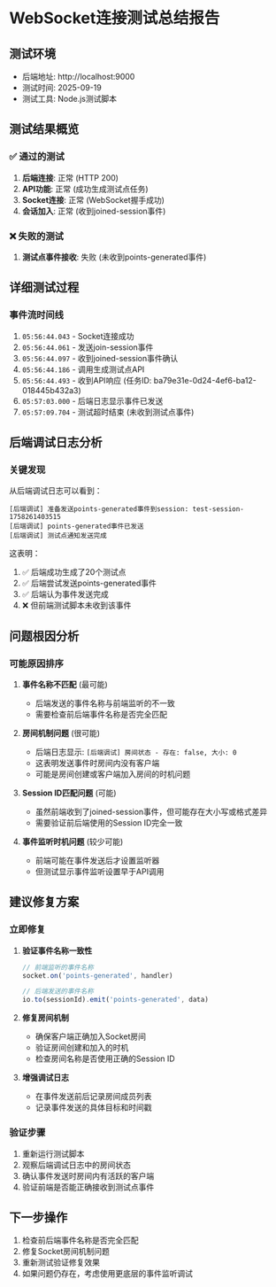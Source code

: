 # WebSocket连接测试总结报告

## 测试环境
- 后端地址: http://localhost:9000
- 测试时间: 2025-09-19
- 测试工具: Node.js测试脚本

## 测试结果概览

### ✅ 通过的测试
1. **后端连接**: 正常 (HTTP 200)
2. **API功能**: 正常 (成功生成测试点任务)
3. **Socket连接**: 正常 (WebSocket握手成功)
4. **会话加入**: 正常 (收到joined-session事件)

### ❌ 失败的测试
1. **测试点事件接收**: 失败 (未收到points-generated事件)

## 详细测试过程

### 事件流时间线
1. `05:56:44.043` - Socket连接成功
2. `05:56:44.061` - 发送join-session事件
3. `05:56:44.097` - 收到joined-session事件确认
4. `05:56:44.186` - 调用生成测试点API
5. `05:56:44.493` - 收到API响应 (任务ID: ba79e31e-0d24-4ef6-ba12-018445b432a3)
6. `05:57:03.000` - 后端日志显示事件已发送
7. `05:57:09.704` - 测试超时结束 (未收到测试点事件)

## 后端调试日志分析

### 关键发现
从后端调试日志可以看到：

```
[后端调试] 准备发送points-generated事件到session: test-session-1758261403515
[后端调试] points-generated事件已发送
[后端调试] 测试点通知发送完成
```

这表明：
1. ✅ 后端成功生成了20个测试点
2. ✅ 后端尝试发送points-generated事件
3. ✅ 后端认为事件发送完成
4. ❌ 但前端测试脚本未收到该事件

## 问题根因分析

### 可能原因排序

1. **事件名称不匹配** (最可能)
   - 后端发送的事件名称与前端监听的不一致
   - 需要检查前后端事件名称是否完全匹配

2. **房间机制问题** (很可能)
   - 后端日志显示: `[后端调试] 房间状态 - 存在: false, 大小: 0`
   - 这表明发送事件时房间内没有客户端
   - 可能是房间创建或客户端加入房间的时机问题

3. **Session ID匹配问题** (可能)
   - 虽然前端收到了joined-session事件，但可能存在大小写或格式差异
   - 需要验证前后端使用的Session ID完全一致

4. **事件监听时机问题** (较少可能)
   - 前端可能在事件发送后才设置监听器
   - 但测试显示事件监听设置早于API调用

## 建议修复方案

### 立即修复
1. **验证事件名称一致性**
   ```javascript
   // 前端监听的事件名称
   socket.on('points-generated', handler)
   
   // 后端发送的事件名称
   io.to(sessionId).emit('points-generated', data)
   ```

2. **修复房间机制**
   - 确保客户端正确加入Socket房间
   - 验证房间创建和加入的时机
   - 检查房间名称是否使用正确的Session ID

3. **增强调试日志**
   - 在事件发送前后记录房间成员列表
   - 记录事件发送的具体目标和时间戳

### 验证步骤
1. 重新运行测试脚本
2. 观察后端调试日志中的房间状态
3. 确认事件发送时房间内有活跃的客户端
4. 验证前端是否能正确接收到测试点事件

## 下一步操作
1. 检查前后端事件名称是否完全匹配
2. 修复Socket房间机制问题
3. 重新测试验证修复效果
4. 如果问题仍存在，考虑使用更底层的事件监听调试